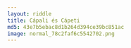 ```yaml
---
layout: riddle
title: Cápali és Cápeti
md5: 43e7b5ebac8d1b264d394ce39bc851ac
image: normal_78c2faf6c5542702.png
---
```

